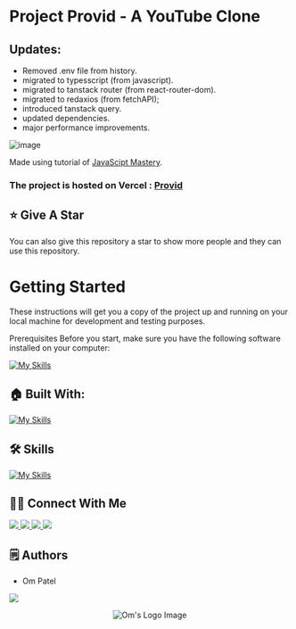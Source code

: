 # Project Provid - A YouTube Clone

## Updates:
- Removed .env file from history.
- migrated to typesscript (from javascript).
- migrated to tanstack router (from react-router-dom).
- migrated to redaxios (from fetchAPI);
- introduced tanstack query.
- updated dependencies.
- major performance improvements.

![image](https://github.com/omunite215/Project_A-YouTube-Clone/assets/78680563/6640b970-2baf-4640-a752-a7da855dd141)

Made using tutorial of [JavaScipt Mastery](https://youtu.be/FHTbsZEJspU?feature=shared).

### The project is hosted on Vercel : [Provid](https://providbyom.netlify.app/)

## :star: Give A Star

You can also give this repository a star to show more people and they can use this repository.

# Getting Started

These instructions will get you a copy of the project up and running on your local machine for development and testing purposes.

Prerequisites
Before you start, make sure you have the following software installed on your computer:

[![My Skills](https://skillicons.dev/icons?i=nodejs)](https://skillicons.dev)

## 🏠 Built With:

[![My Skills](https://skillicons.dev/icons?i=vscode,react,materialui,netlify)](https://skillicons.dev)

## 🛠 Skills

[![My Skills](https://skillicons.dev/icons?i=html,css,js,react,materialui)](https://skillicons.dev)

## 🙋‍♂️ Connect With Me

<p align="left">
  <a href="https://skillicons.dev">
    <a href="https://github.com/omunite215">
      <img src="https://skillicons.dev/icons?i=github" />
    </a>
  </a>
   <a href="https://skillicons.dev">
    <a href="https://www.linkedin.com/in/om-patel-401068143/">
      <img src="https://skillicons.dev/icons?i=linkedin" />
    </a>
  </a>
  <a href="https://skillicons.dev">
    <a href="https://www.instagram.com/_21omp/">
      <img src="https://skillicons.dev/icons?i=instagram" />
    </a>
  </a>
   <a href="https://skillicons.dev">
    <a href="https://portfoliobyom.netlify.app/">
      <img src="https://skillicons.dev/icons?i=devto" />
    </a>
  </a>
</p>

## 🗒️ Authors
- Om Patel

<p align="left">
  <a href="https://skillicons.dev">
    <a href="https://github.com/omunite215">
      <img src="https://skillicons.dev/icons?i=github" />
    </a>
  </a>
</p>

<p align="center">
  <img src="https://github.com/omunite215/Project_A-YouTube-Clone/assets/78680563/fa288200-3988-44e8-8896-79b2f5e8d63b" alt="Om's Logo Image"/>
</p>